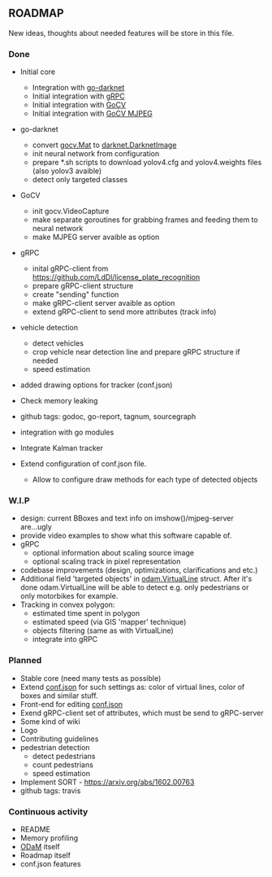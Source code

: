 ## ROADMAP
New ideas, thoughts about needed features will be store in this file.

### Done
* Initial core
    * Integration with [go-darknet](https://github.com/LdDl/go-darknet)
    * Initial integration with [gRPC](https://grpc.io/docs/quickstart/go/)
    * Initial integration with [GoCV](https://github.com/hybridgroup/gocv/)
    * Initial integration with [GoCV MJPEG](https://github.com/hybridgroup/mjpeg)

* go-darknet
    * convert [gocv.Mat](https://github.com/hybridgroup/gocv/blob/master/core.go#L179) to [darknet.DarknetImage](https://github.com/LdDl/go-darknet/blob/master/image.go#L14)
    * init neural network from configuration
    * prepare *.sh scripts to download yolov4.cfg and yolov4.weights files (also yolov3 avaible)
    * detect only targeted classes

* GoCV
    * init gocv.VideoCapture
    * make separate goroutines for grabbing frames and feeding them to neural network
    * make MJPEG server avaible as option

* gRPC
    * inital gRPC-client from https://github.com/LdDl/license_plate_recognition
    * prepare gRPC-client structure
    * create "sending" function
    * make gRPC-client server avaible as option
    * extend gRPC-client to send more attributes (track info)

* vehicle detection
    * detect vehicles
    * crop vehicle near detection line and prepare gRPC structure if needed
    * speed estimation

* added drawing options for tracker (conf.json)
* Check memory leaking
* github tags: godoc, go-report, tagnum, sourcegraph
* integration with go modules
* Integrate Kalman tracker
* Extend configuration of conf.json file.
    * Allow to configure draw methods for each type of detected objects
    
### W.I.P
* design: current BBoxes and text info on imshow()/mjpeg-server are...ugly
* provide video examples to show what this software capable of.
* gRPC
    * optional information about scaling source image
    * optional scaling track in pixel representation
* codebase improvements (design, optimizations, clarifications and etc.)
* Additional field 'targeted objects' in [odam.VirtualLine](virtual_lines.go#11) struct. After it's done odam.VirtualLine will be able to detect e.g. only pedestrians or only motorbikes for example.
* Tracking in convex polygon:
    * estimated time spent in polygon
    * estimated speed (via GIS 'mapper' technique)
    * objects filtering (same as with VirtualLine)
    * integrate into gRPC

### Planned
* Stable core (need many tests as possible)
* Extend [conf.json](cmd/odam/conf.json) for such settings as: color of virtual lines, color of boxes and similar stuff.
* Front-end for editing [conf.json](cmd/odam/conf.json)
* Exend gRPC-client set of attributes, which must be send to gRPC-server
* Some kind of wiki
* Logo
* Contributing guidelines
* pedestrian detection
    * detect pedestrians
    * count pedestrians
    * speed estimation
* Implement SORT - https://arxiv.org/abs/1602.00763
* github tags: travis

### Continuous activity
* README
* Memory profiling
* [ODaM](cmd/odam) itself
* Roadmap itself
* conf.json features
